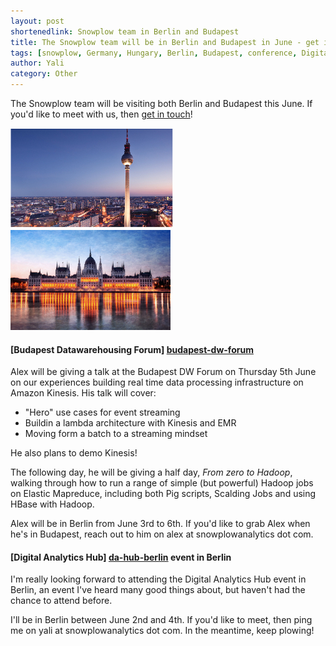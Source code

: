 ```yaml
---
layout: post
shortenedlink: Snowplow team in Berlin and Budapest
title: The Snowplow team will be in Berlin and Budapest in June - get in touch if you'd like to meet
tags: [snowplow, Germany, Hungary, Berlin, Budapest, conference, Digital Analytics Hub, Budapest Datawarehousing Forum]
author: Yali
category: Other
---
```


The Snowplow team will be visiting both Berlin and Budapest this June. If you'd like to meet with us, then [get in touch][contact]!

![Berlin][berlin-pic] ![Budapest][budapest-pic]

#### [Budapest Datawarehousing Forum] [budapest-dw-forum]

Alex will be giving a talk at the Budapest DW Forum on Thursday 5th June on our experiences building real time data processing infrastructure on Amazon Kinesis. His talk will cover:

* "Hero" use cases for event streaming
* Buildin a lambda architecture with Kinesis and EMR
* Moving form a batch to a streaming mindset

He also plans to demo Kinesis!

The following day, he will be giving a half day, *From zero to Hadoop*, walking through how to run a range of simple (but powerful) Hadoop jobs on Elastic Mapreduce, including both Pig scripts, Scalding Jobs and using HBase with Hadoop.

Alex will be in Berlin from June 3rd to 6th. If you'd like to grab Alex when he's in Budapest, reach out to him on alex at snowplowanalytics dot com.


#### [Digital Analytics Hub] [da-hub-berlin] event in Berlin

I'm really looking forward to attending the Digital Analytics Hub event in Berlin, an event I've heard many good things about, but haven't had the chance to attend before. 

I'll be in Berlin between June 2nd and 4th. If you'd like to meet, then ping me on yali at snowplowanalytics dot com. In the meantime, keep plowing!

[contact]: /about/index.html
[berlin-pic]: /assets/img/blog/2014/05/berlin-tv-tower-small.jpg
[budapest-pic]: /assets/img/blog/2014/05/budapest-small.jpg
[budapest-dw-forum]: http://2014.budapestdwforum.com/
[da-hub-berlin]: http://digitalanalyticshub.com/